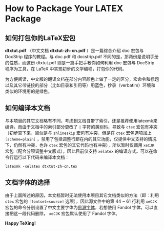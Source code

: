 # How to Package Your LATEX Package
## 如何打包你的LaTeX宏包
**dtxtut.pdf** （中文文档 **dtxtut-zh-cn.pdf** ）是一篇综合介绍 doc 宏包与 DocStrip 程序的教程。与 doc.pdf 和 docstrip.pdf 不同的是，那两份是说明手册的性质，而这份 dtxtut.pdf 则是一篇手把手教你如何利用 doc 宏包与 DocStrip 程序为工具，在 LaTeX 中实现初步的文学编程，打包你的代码。

为方便阅读，中文版的翻译文档在部分内容颜色上做了一定的区分，宏命令和标题以及其它带链接的部分（比如目录和引用等）用蓝色，抄录（verbatim）环境和类似的环境用的是绿色。

## 如何编译本文档
与本项目的其它文档略有不同，考虑到文档自带了索引，还是推荐使用latexmk来编译。而由于文档中的索引部分更改了 `|` 字符的类别码，导致与 `ctex` 宏包有冲突（初步查下来，貌似是与 `zhlineskip` 宏包有冲突，但是在 `ctex` 宏包选项加上 `[scheme=plain]` ，禁用了包括调整行距在内的其它功能，仅提供中文支持的情况下，仍然有冲突，也许 `ctex` 宏包的其它代码也有冲突），所以暂时仅调用 `xeCJK` 宏包（配合分项调整中文版式），因此目前仅支持 `xelatex` 的编译方式。可以在命令行运行以下代码来编译本文档：
```
latexmk -xelatex dtxtut-zh-cn.tex
```

## 文档字体的选择
由于上面所述的原因，本文档暂时无法使用本项目其它文档类似的方法（即：利用 `ctex` 宏包的 `[fontset=source]` 选项），因此源文件中的第 44 ~ 61 行利用 `xeCJK` 宏包的命令分别设置了中文主要字体为[思源字体][1]，若想使用 Fandol 字体，可以直接把这一段代码删除， `xeCJK` 宏包默认使用了 Fandol 字体。

**Happy TeXing!**

[1]:https://texer.cn/wp-content/uploads/Source.rar